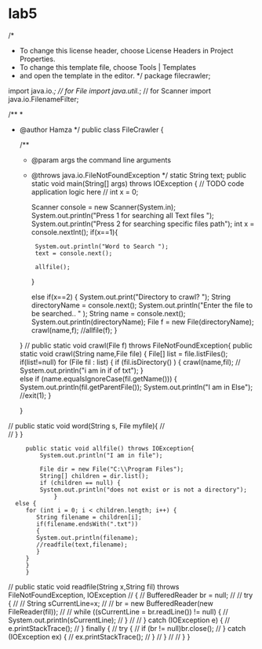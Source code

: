 # lab5
/*
 * To change this license header, choose License Headers in Project Properties.
 * To change this template file, choose Tools | Templates
 * and open the template in the editor.
 */
package filecrawler;

import java.io.*;     // for File
import java.util.*;   // for Scanner
import java.io.FilenameFilter;

/**
 *
 * @author Hamza
 */
public class FileCrawler {

    /**
     * @param args the command line arguments
     * @throws java.io.FileNotFoundException
     */
    static String text;
    public static void main(String[] args) throws IOException {
        // TODO code application logic here
       // int x = 0;
       
        
        Scanner console = new Scanner(System.in);
        System.out.println("Press 1 for searching all Text files ");
        System.out.println("Press 2 for searching specific files path");
        int x = console.nextInt();
        if(x==1){
            
            System.out.println("Word to Search ");
            text = console.next();
            
            allfile();
        }
        
        else if(x==2)
        {
        System.out.print("Directory to crawl? ");
        String directoryName = console.next();
        System.out.println("Enter the file to be searched.. " );
        String name = console.next();
        System.out.println(directoryName);
        File f = new File(directoryName);
        crawl(name,f);
        //allfile(f);
        }

    }
    //  public static void crawl(File f) throws FileNotFoundException{
         public static void crawl(String name,File file)
    {
        File[] list = file.listFiles();
        if(list!=null)
        for (File fil : list)
        {
            if (fil.isDirectory() )
            {
                crawl(name,fil);
              //  System.out.println("i am in if of txt");
            }              
            else if (name.equalsIgnoreCase(fil.getName()))
            {
                System.out.println(fil.getParentFile());
                System.out.println("I am in Else");
                //exit(1);
}
        
    }
         
         
//        public static void word(String s, File myfile){
//            
//        }
    }
         
         public static void allfile() throws IOException{
             System.out.println("I am in file");
             
             File dir = new File("C:\\Program Files");
             String[] children = dir.list();
             if (children == null) {
             System.out.println("does not exist or is not a directory");
                 }
      else {
         for (int i = 0; i < children.length; i++) {
            String filename = children[i];
            if(filename.endsWith(".txt"))
            {
            System.out.println(filename);
            //readfile(text,filename);
            }
         }
         }
         }
//         public static void readfile(String x,String fil) throws FileNotFoundException, IOException
//         {
//            BufferedReader br = null;
//
//		try {
//
//			String sCurrentLine=x;
//
//			br = new BufferedReader(new FileReader(fil));
//
//			while ((sCurrentLine = br.readLine()) != null) {
//				System.out.println(sCurrentLine);
//			}
//
//		} catch (IOException e) {
//			e.printStackTrace();
//		} finally {
//			try {
//				if (br != null)br.close();
//			} catch (IOException ex) {
//				ex.printStackTrace();
//			}
//		}
//
//         }
}

    


